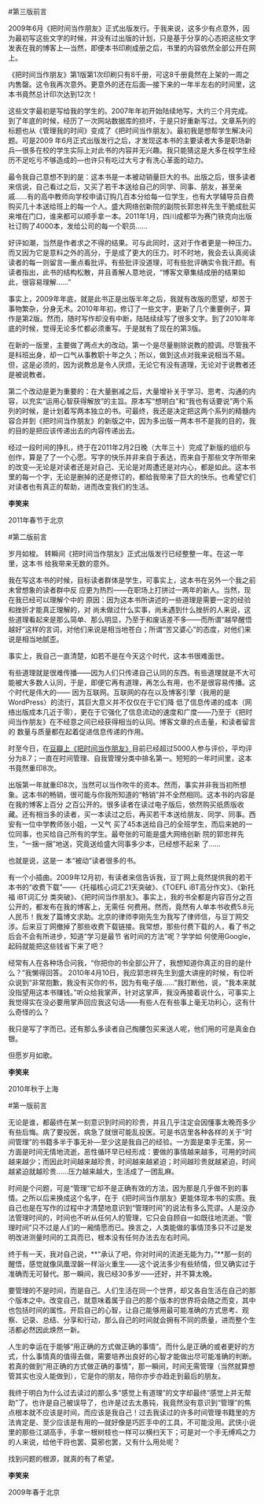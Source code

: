#第三版前言2009年6月《把时间当作朋友》正式出版发行。于我来说，这多少有点意外，因为最初写这些文字的时候，并没有过出版的计划，只是基于分享的心态把这些文字发表在我的博客上—当然，即便本书印刷成册之后，书里的内容依然全部公开在网上。《把时间当作朋友》第1版第1次印刷只有8千册，可这8千册竟然在上架的一周之内售罄。这令我再次意外。更意外的还在后面—接下来的一年半左右的时间里，这本书竟然总计印次达到12次！这些文字最初是写给我的学生的。2007年年初开始陆续地写，大约三个月完成。到了年底的时候，经历了一次网站数据库的损坏，于是只好重新写过。文章系列的标题也从《管理我的时间》变成了《把时间当作朋友》。最初我是想帮学生解决问题。可是2009 年6月正式出版发行之后，才发现这本书的主要读者大多是职场新兵—很多在校的学生实际上对此书的内容并无兴趣。我只能猜这是大多在校学生经历不足吃亏不够造成的—也许只有吃过大亏才有洗心革面的动力。最令我自己意想不到的是：这本书是一本被动销量巨大的书。出版之后，很多读者来信说，自己看过之后，又买了若干本送给自己的同学、同事、朋友，甚至亲戚……有的高中教师向学校申请订购几百本分给每一位学生，也有大学辅导员自费购买几十本送给班上的每一个人。盛大网络创新院的副院长郭忠祥先生干脆成批买来堆在门口，谁来都可以顺手拿一本。2011年1月，四川成都华为赛门铁克向出版社订购了4000本，发给公司的每一个职员……好评如潮，当然是作者求之不得的结果。可与此同时，这对于作者更是一种压力。而又因为它是意料之外的高分，于是成了更大的压力。时不时地，我会去认真阅读读者的每一则留言—重点看批评。有些批评没道理，可有些批评确实令我汗颜。有读者指出，此书的结构松散，并且善解人意地说，“博客文章集结成册的结果如此，很容易理解……”事实上，2009年年底，就是此书正是出版半年之后，我就有改版的愿望，却苦于事物繁杂，分身无术。2010年年初，修订了一些文字，更新了几个重要例子，算作是第2版。然而，随时写作却没有中断，陆陆续续写了很多文字。到了2010年年底的时候，觉得无论多忙都必须重写。于是就有了现在的第3版。在新的一版里，主要做了两点大的改动。第一个是尽量剔除说教的腔调。尽管我不是科班出身，却一口气从事教职十年之久；所以，做到这点对我来说相当不易。但，这是必须的，因为说教总是令人厌烦，无论它有没有道理，无论对于说教者还是被说教者。第二个改动是更为重要的：在大量删减之后，大量增补关于学习、思考、沟通的内容，以充实“运用心智获得解放”的主旨。原本写“想明白”和“我也有话要说”两个系列的时候，是计划着写两本独立的书。可最终，我还是决定把这两个系列的精髓内容合并到《把时间当作朋友》的新版之中，因为多出版一两本书不是我的目的，我的目的是把应该传递出去的内容传递出去。经过一段时间的挣扎，终于在2011年2月2日晚（大年三十）完成了新版的组织与创作，算是了了一个心愿。写字的快乐并非来自于表达，而来自于那些文字所带来的改变—无论是对读者还是对自己、无论是对周遭还是对内心，都是如此。这本书里的每一个字，无论是删掉的还是修订的，都给我带来了巨大的快乐。也希望它们对读者也有真正的帮助，进而改变我们的生活。**李笑来**2011年春节于北京#第二版前言岁⽉如梭。转瞬间《把时间当作朋友》正式出版发⾏已经整整⼀年。在这⼀年⾥，这本书 给我带来⽆数的意外。我在写这本书的时候，⽬标读者群体是学⽣，可事实上，这本书在另外⼀个我之前未曾想象的读者群中反 应更为热烈——在职场上打拼过⼀两年的新⼈。当然，现在我已经可以理解个中的 原因：因为这本书所讲述的⼀些道理是需要⼀定的经验和挫折才能真正理解的，对 尚未做过什么实事，尚未遇到什么挫折的⼈来说，这些道理看起来是那么简单、那么明显，乃⾄于和废话差不多——⽽所谓“越早醒悟越好”这样的⾔词，对他们来说是相当地苍⽩；所谓“苦⼜婆⼼”的态度，对他们来说是相当地腻歪。事实上，我⾃⼰⼀直清楚，如若不是在今天这个时代，这本书很难⾯世。有些道理就是很难传播——因为⼈们只传递⾃⼰认同的东西。有些道理就是不⼤可能被⼤多数⼈认同，于是，即便它再有道理，再怎么有⽤，也不是很容易传播。这个时代是伟⼤的—— 因为互联⽹。互联⽹的存在以及博客引擎（我⽤的是WordPress）的流⾏，其巨⼤意义并不仅仅在于它们降 低了信息传递的成本（⽹络出版成本⼏近于零），更在于它强化了信息流动的速度和⼴度——乃⾄于《把时间当作朋友》在不经意之间已经获得相当的认同。博客⽂章的点击量，和读者留⾔的 数量与质量都在起着促进信息传递的作⽤。时⾄今⽇，在[⾖瓣上《把时间当作朋友》](http://book.douban.com/subject/3609132/)⽬前已经超过5000⼈参与评价，平均评分为8.7；⼀直在时间管理、⾃我管理分类中排名第⼀。短短的⼀年时间⾥，这本书竟然重印8次。出版第⼀年就重印8次，当然可以当作吹⽜的资本。然⽽，事实并⾮我当初所想象。这本书的畅销，很可能与你我所知道的“畅销”并不全然相同。这本书的内容是在我的博客上百分 之百公开的。很多读者在读过电⼦版后，依然购买纸质版收藏。还有相当多的读者，买⼀本读过之后，再买若⼲本送给朋友、同学、同事。西安有⼀位中学教师张⼩姐，⼀⼜⽓ 买了45本送给⾃⼰的全班学⽣，⽽后来她的⼀位同事，也买给⾃⼰所有的学⽣。最夸张的可能是盛⼤⽹络创新 院的郭忠祥先⽣，“⼀捆⼀捆”地送，究竟送给盛⼤同事多少本，已经想不起来 了……也就是说，这是⼀ 本“被动”读者很多的书。有⼀个⼩插曲。2009年12⽉初，有读者来信告诉我，⾖丁⽹上竟然提供我的若干本书的“收费下载”——《托福核⼼词汇21天突破》、《TOEFL iBT⾼分作⽂》、《新托福  iBT词汇分 类突破》、《把时间当作朋友》。事实上，我的书全都是内容百分之百公开的，都发布在我的博客上，⽆需任 何费⽤。然⽽，竟然有⼈单本书收费5.8元⼈民币！我发了篇博⽂求助。北京的律师李刚先⽣为我写了律师信，与⾖丁⽹交涉。后来⾖丁⽹撤掉了那些收费下载链接。我常想，那些付费下载的⼈，看了书之后会不会有所进步，知道“学习是最节 省时间的⽅法”呢？学学如 何使⽤Google，起码就能把这些钱省下来了吧？经常有⼈在各种场合问我，“你把你的书全部公开了，我想知道你真正的⽬的是什么？”我懒得回答。 2010年4⽉10⽇，我应郭忠祥先⽣到盛⼤讲座的时候，有位听众说到“⾮常抱歉，我没有买你的书，因为有电⼦版……”我打断他，说，“我本来就没指望⽤这本书赚钱。”听众给我掌声，针对这掌声，我没再接着说什么，可事实上我觉得实在没必要⽤掌声回应我这句话——有些⼈在有些事上毫⽆功利⼼，这有什么奇怪的么？我只是写了字⽽已。还有那么多读者⾃⼰掏腰包买来送⼈呢，他们⽤的可是真⾦⽩银。但愿岁⽉如歌。**李笑来**2010年秋于上海#第一版前言无论是谁，都最终在某一刻意识到时间的珍贵，并且几乎注定会因懂事太晚而多少有些后悔。病了要投医，病急了就很可能乱投医。可是书店里各种各样的关于“时间管理”的书籍多半于事无补—至少这是我自己的经验。一方面是束手无策，另一方面是时间无情地流逝，恶性循环早已经形成：要做的事情越来越多，可用的时间越来越少；而因此时间越来越珍贵，时间越来越紧迫；时间越珍贵就越紧迫，时间越紧迫就越珍贵……压力越来越大，生活成了一团乱麻。时间是个问题，可是“管理”它却不是正确有效的方法，因为那是几乎做不到的事情。之所以后来换成这个名字，在于《把时间当作朋友》更能体现本书的实质。我自己也是在写作的过程中才清楚地意识到“管理时间”的说法有多么荒谬。人是没办法管理时间的，时间也不听从任何人的管理，它只会自顾自一如既往地流逝。“管理时间”只不过是人们的一厢情愿而已。换言之，人类能做的事情顶多只不过是发明改进测量时间的工具而已，根本没有任何办法去左右时间。终于有一天，我对自己说，**“承认了吧，你对时间的流逝无能为力。”**那一刻的醒悟，感觉就像凤凰涅磐一样浴火重生——这个说法多少有些矫情，但又确实过于准确而无可替代。那一瞬间，我已经30多岁——还好，并不算太晚。要管理的不是时间，而是自己。人们生活在同一个世界，却又各自生活在自己的那个版本之中。改变自己，就意味着属于自己的那个版本的世界将会随之而变，其中也包括时间的属性。开启自己的心智，让自己能够用最可能准确的方式思考、观察、记录、总结、分享和行动，那么自己的时间就会拥有不同的质量，进而整个生活都必然因此焕然一新。人生的幸运在于能够“用正确的方式做正确的事情”。而什么是正确的或者更好的方式，什么事情真的值得去做，需要培养出良好的心智才能做出尽可能准确的判断。若真的做到“用正确的方式做正确的事情”，那一瞬间，时间无需管理（当然就算想管其实也没人能做到），它是你的朋友，陪你亦步亦趋走到最后的朋友。我终于明白为什么过去读过的那么多“感觉上有道理”的文字却最终“感觉上并无帮助”了。也许是自己被误导了，也许是过去太愚钝，我竟然没有意识到“管理”的焦点根本就不应该是时间，而应该是我自己！过去我读过的许多时间管理书籍里的方法肯定是、至少应该是有用的—就好像是巧匠手中的工具，不可能没用。武侠小说里的那些江湖高手，手拿一根树枝也一样可以横扫天下；可是对一个手无缚鸡之力的人来说，给他干将也罢、莫邪也罢，又有什么用处呢？找到问题的根源，就真的有了希望。**李笑来**2009年春于北京